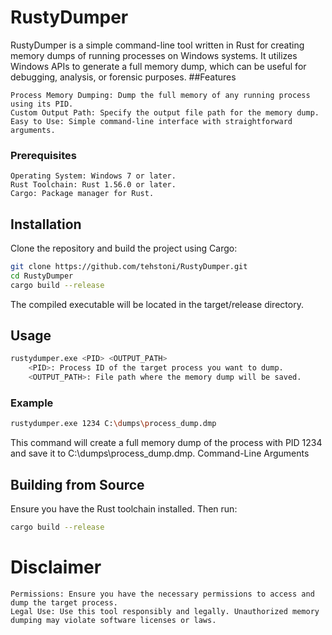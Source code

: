 # RustyDumper

RustyDumper is a simple command-line tool written in Rust for creating memory dumps of running processes on Windows systems. It utilizes Windows APIs to generate a full memory dump, which can be useful for debugging, analysis, or forensic purposes.
##Features

    Process Memory Dumping: Dump the full memory of any running process using its PID.
    Custom Output Path: Specify the output file path for the memory dump.
    Easy to Use: Simple command-line interface with straightforward arguments.

### Prerequisites

    Operating System: Windows 7 or later.
    Rust Toolchain: Rust 1.56.0 or later.
    Cargo: Package manager for Rust.

## Installation

Clone the repository and build the project using Cargo:

```bash
git clone https://github.com/tehstoni/RustyDumper.git
cd RustyDumper
cargo build --release
```

The compiled executable will be located in the target/release directory.

## Usage
```bash
rustydumper.exe <PID> <OUTPUT_PATH>
    <PID>: Process ID of the target process you want to dump.
    <OUTPUT_PATH>: File path where the memory dump will be saved.
```

### Example
```bash
rustydumper.exe 1234 C:\dumps\process_dump.dmp
```
This command will create a full memory dump of the process with PID 1234 and save it to C:\dumps\process_dump.dmp.
Command-Line Arguments

## Building from Source
Ensure you have the Rust toolchain installed. Then run:
```bash
cargo build --release
```

# Disclaimer

    Permissions: Ensure you have the necessary permissions to access and dump the target process.
    Legal Use: Use this tool responsibly and legally. Unauthorized memory dumping may violate software licenses or laws.
